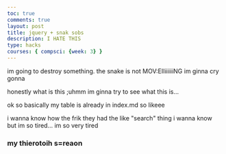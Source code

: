 ```yaml
---
toc: true
comments: true
layout: post
title: jquery + snak sobs
description: I HATE THIS
type: hacks
courses: { compsci: {week: 3} }
---
```


im going to destroy something. the snake is not MOV:EIIiiiiiiNG im ginna cry gonna

honestly what is this ;uhmm im ginna try to see what this is...

ok so basically my table is already in index.md so likeee

i wanna know how the frik they had the like "search" thing i wanna know but im so tired... im so very tired


### my thierotoih s=reaon